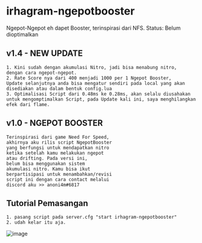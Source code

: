 # irhagram-ngepotbooster
Ngepot-Ngepot eh dapet Booster, terinspirasi dari NFS.
Status: Belum dioptimalkan


v1.4 - NEW UPDATE
---------------
```
1. Kini sudah dengan akumulasi Nitro, jadi bisa menabung nitro,
dengan cara ngepot-ngepot.
2. Rate Score nya dari 400 menjadi 1000 per 1 Ngepot Booster,
Update selanjutnya anda bisa mengatur sendiri pada local yang akan
disediakan atau dalam bentuk config.lua
3. Optimalisasi Script dari 0.48ms ke 0.28ms, akan selalu diusahakan
untuk mengomptimalkan Script, pada Update kali ini, saya menghilangkan
efek dari flame.
```

v1.0 - NGEPOT BOOSTER
------------------------------
```
Terinspirasi dari game Need For Speed,
akhirnya aku rilis script NgepotBooster
yang berfungsi untuk mendapatkan nitro
ketika setelah kamu melakukan ngepot
atau drifting. Pada versi ini,
belum bisa menggunakan sistem
akumulasi nitro. Kamu bisa ikut
berpartisipasi untuk menambahkan/revisi
script ini dengan cara contact melalui
discord aku >> anoni4m#6817
```

Tutorial Pemasangan
----
```
1. pasang script pada server.cfg "start irhagram-ngepotbooster"
2. udah kelar itu aja.
```

![image](https://i.imgur.com/OPWOryA.png)
